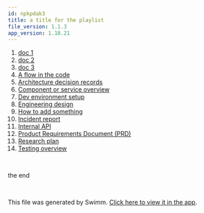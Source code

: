 ```yaml
---
id: npkpdak3
title: a title for the playlist
file_version: 1.1.3
app_version: 1.18.21
---
```


<!-- Steps - Do not remove this comment -->
1. [doc 1](doc-1.6tonv60k.sw.md)
2. [doc 2](doc-2.wyr3oank.sw.md)
3. [doc 3](doc-3.hx209wsx.sw.md)
4. [A flow in the code](a-flow-in-the-code.r0wn1npq.sw.md)
5. [Architecture decision records](architecture-decision-records.kmvqlhcn.sw.md)
6. [Component or service overview](component-or-service-overview.a6kqls64.sw.md)
7. [Dev environment setup](dev-environment-setup.m4bof536.sw.md)
8. [Engineering design](engineering-design.mjzmvsba.sw.md)
9. [How to add something](how-to-add-something.n87upalc.sw.md)
10. [Incident report](incident-report.z9otbl54.sw.md)
11. [Internal API](internal-api.x4v0rrdx.sw.md)
12. [Product Requirements Document (PRD)](product-requirements-document-prd.kf1ohb82.sw.md)
13. [Research plan](research-plan.41rfq70a.sw.md)
14. [Testing overview](testing-overview.2mkve2uq.sw.md)


<br/>

<!-- Summary - Do not remove this comment -->
the end

<br/>

This file was generated by Swimm. [Click here to view it in the app](https://swimm-web-app--swmdv3-develop-staging-a696gm5o.web.app/repos/Z2l0aHViJTNBJTNBZWNvbW0lM0ElM0Ftb3NoaWtzd2ltbQ==/playlists/npkpdak3).
